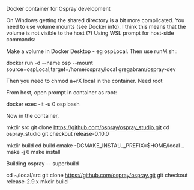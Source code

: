 Docker container for Ospray development


On Windows getting the shared directory is a bit more complicated.  You need to use volume mounts (see Docker info).
I think this means that the volume is not visible to the host (?)
Using WSL prompt for host-side commands:

Make a volume in Docker Desktop - eg ospLocal.   Then use runM.sh::

docker run -d --name osp --mount source=ospLocal,target=/home/ospray/local gregabram/ospray-dev

Then you need to chmod a+rX local in the container.  Need root 

From host, open prompt in container as root:

docker exec -it -u 0 osp bash

Now in the container,

mkdir src
git clone https://github.com/ospray/ospray_studio.git
cd ospray_studio
git checkout release-0.10.0

mkdir build
cd build
cmake -DCMAKE_INSTALL_PREFIX=$HOME/local ..
make -j 6
make install

Building ospray -- superbuild

cd ~/local/src
git clone https://github.com/ospray/ospray.git
git checkout release-2.9.x
mkdir build
`
